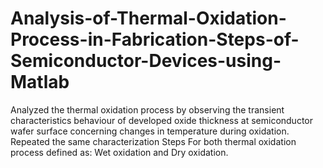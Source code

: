 # Analysis-of-Thermal-Oxidation-Process-in-Fabrication-Steps-of-Semiconductor-Devices-using-Matlab
Analyzed the thermal oxidation process by observing the transient characteristics behaviour of developed oxide thickness at semiconductor wafer surface concerning changes in temperature during oxidation.<br /> 
Repeated the same characterization Steps For both thermal oxidation process defined as: Wet oxidation and Dry oxidation.<br /> 
